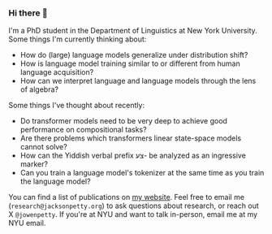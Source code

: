### Hi there 👋

I'm a PhD student in the Department of Linguistics at New York University. Some things I'm currently thinking about:
- How do (large) language models generalize under distribution shift?
- How is language model training similar to or different from human language acquisition?
- How can we interpret language and language models through the lens of algebra?

Some things I've thought about recently:
- Do transformer models need to be very deep to achieve good performance on compositional tasks?
- Are there problems which transformers linear state-space models cannot solve?
- How can the Yiddish verbal prefix צע- be analyzed as an ingressive marker?
- Can you train a language model's tokenizer at the same time as you train the language model?

You can find a list of publications on [my website](https://jacksonpetty.org). 
Feel free to email me (`research@jacksonpetty.org`) to ask questions about research, or reach out X `@jowenpetty`.
If you're at NYU and want to talk in-person, email me at my NYU email.
